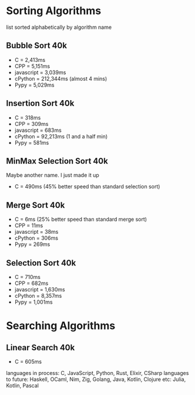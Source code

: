 # Sorting Algorithms

list sorted alphabetically by algorithm name

## Bubble Sort 40k

- C = 2,413ms
- CPP = 5,151ms
- javascript = 3,039ms
- cPython = 212,344ms (almost 4 mins)
- Pypy = 5,029ms

## Insertion Sort 40k

- C = 318ms
- CPP = 309ms
- javascript = 683ms
- cPython = 92,213ms (1 and a half min)
- Pypy = 581ms

## MinMax Selection Sort 40k
Maybe another name. I just made it up

- C = 490ms (45% better speed than standard selection sort)

## Merge Sort 40k

- C = 6ms (25% better speed than standard merge sort)
- CPP = 11ms
- javascript = 38ms
- cPython = 306ms
- Pypy = 269ms

## Selection Sort 40k

- C = 710ms
- CPP = 682ms
- javascript = 1,630ms
- cPython = 8,357ms
- Pypy = 1,001ms

# Searching Algorithms

## Linear Search 40k

- C = 605ms

languages in process: C, JavaScript, Python, Rust, Elixir, CSharp
languages to future: Haskell, OCaml, Nim, Zig, Golang, Java, Kotlin, Clojure
etc: Julia, Kotlin, Pascal
